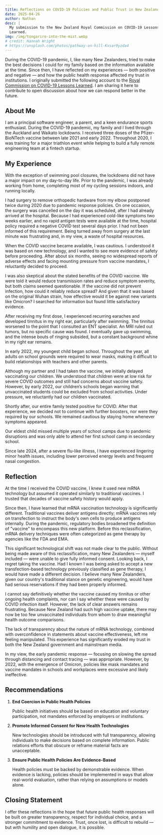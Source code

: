 ```yaml
---
title: Reflections on COVID-19 Policies and Public Trust in New Zealand
date: 2025-04-26
author: Nathan
desc: |
  My submission to the New Zealand Royal Commission on COVID-19 Lessons
  Learned.
img: /img/tongariro-into-the-mist.webp
# credit: Hannah Wright
# https://unsplash.com/photos/pathway-on-hill-Kxsar9yzda4
---
```


During the COVID-19 pandemic, I, like many New Zealanders, tried to make the
best decisions I could for my family based on the information available at the
time. Since then, I have reflected on my experiences — both positive and
negative — and how the public health response affected my trust in
institutions. I originally submitted the following account to the
[Royal Commission on COVID-19 Lessons
Learned](https://haveyoursay.covid19lessons.royalcommission.nz/). I am sharing
it here to contribute to open discussion about how we can respond better in the
future.

## About Me

I am a principal software engineer, a parent, and a keen endurance sports
enthusiast. During the COVID-19 pandemic, my family and I lived through the
Auckland and Waikato lockdowns. I received three doses of the Pfizer-BioNTech
vaccine between late 2021 and early 2022. Throughout 2020, I was training for a
major triathlon event while helping to build a fully remote engineering team at
a fintech startup.


## My Experience

With the exception of swimming pool closures, the lockdowns did not have a
major impact on my day-to-day life. Prior to the pandemic, I was already
working from home, completing most of my cycling sessions indoors, and running
locally.

I had surgery to remove orthopedic hardware from my elbow postponed twice
during 2020 due to pandemic response policies. On one occasion, the surgery was
cancelled on the day it was scheduled, after I had already arrived at the
hospital. Because I had experienced cold-like symptoms two weeks earlier, and
no rapid antigen tests were available at the time, hospital policy required a
negative COVID test several days prior. I had not been informed of this
requirement. Being turned away from surgery at the last minute was frustrating
and, in my view, a waste of hospital resources.

When the COVID vaccine became available, I was cautious. I understood it was
based on new technology, and I wanted to see more evidence of safety before
proceeding. After about six months, seeing no widespread reports of adverse
effects and facing mounting pressure from vaccine mandates, I reluctantly
decided to proceed.

I was also skeptical about the stated benefits of the COVID vaccine. We were
told it would reduce transmission rates and reduce symptom severity, but both
claims seemed questionable. If the vaccine did not prevent infection, how could
it reliably reduce spread? And given that it was based on the original Wuhan
strain, how effective would it be against new variants like Omicron? I searched
for information but found little satisfactory evidence.

After receiving my first dose, I experienced recurring earaches and developed
tinnitus in my right ear, particularly after swimming. The tinnitus worsened to
the point that I consulted an ENT specialist. An MRI ruled out tumors, but no
specific cause was found. I eventually gave up swimming, and the intense bouts
of ringing subsided, but a constant background whine in my right ear remains.

In early 2022, my youngest child began school. Throughout the year, all adults
on school grounds were required to wear masks, making it difficult to build
relationships with teachers and other parents.

Although my partner and I had taken the vaccine, we initially delayed
vaccinating our children. We understood that children were at low risk for
severe COVID outcomes and still had concerns about vaccine safety. However, by
early 2022, our children’s schools began warning that unvaccinated students
could be excluded from school activities. Under pressure, we reluctantly had
our children vaccinated.

Shortly after, our entire family tested positive for COVID. After that
experience, we decided not to continue with further boosters, nor were they
required by our schools. We remained cautious by staying home whenever symptoms
appeared.

Our eldest child missed multiple years of school camps due to pandemic
disruptions and was only able to attend her first school camp in secondary
school.

Since late 2024, after a severe flu-like illness, I have experienced lingering
minor health issues, including lower perceived energy levels and frequent nasal
congestion.


## Reflection

At the time I received the COVID vaccine, I knew it used new mRNA technology
but assumed it operated similarly to traditional vaccines. I trusted that
decades of vaccine safety history would apply.

Since then, I have learned that mRNA vaccination technology is significantly
different. Traditional vaccines deliver antigens directly; mRNA vaccines rely
on transfection to instruct the body's own cells to produce antigens
internally. During the pandemic, regulatory bodies broadened the definition of
"vaccine" to encompass this new platform. Before this reclassification, mRNA
delivery techniques were often categorized as gene therapy by agencies like the
FDA and EMA.

This significant technological shift was not made clear to the public. Without
being made aware of this reclassification, many New Zealanders — myself
included — were unable to give fully informed consent. Looking back, I regret
taking the vaccine. Had I known I was being asked to accept a new
transfection-based technology previously classified as gene therapy, I would
have made a different decision. I believe many New Zealanders, given our
country's traditional stance on genetic engineering, would have had serious
reservations if they had been properly informed.

I cannot say definitively whether the vaccine caused my tinnitus or other
ongoing health complaints, nor can I say whether these were caused by COVID
infection itself. However, the lack of clear answers remains frustrating.
Because New Zealand had such high vaccine uptake, there may now be too few
unvaccinated individuals from whom to draw meaningful health outcome
comparisons.

The lack of transparency about the nature of mRNA technology, combined with
overconfidence in statements about vaccine effectiveness, left me feeling
manipulated. This experience has significantly eroded my trust in both the New
Zealand government and mainstream media.

In my view, the early pandemic response — focusing on slowing the spread
through distancing and contact tracing — was appropriate. However, by 2022,
with the emergence of Omicron, policies like mask mandates and vaccine mandates
in schools and workplaces were excessive and likely ineffective.


## Recommendations

1. **End Coercion in Public Health Policies**

    Public health initiatives should be based on education and voluntary
    participation, not mandates enforced by employers or institutions.

2. **Promote Informed Consent for New Health Technologies**

    New technologies should be introduced with full transparency, allowing
    individuals to make decisions based on complete information. Public
    relations efforts that obscure or reframe material facts are unacceptable.

3. **Ensure Public Health Policies Are Evidence-Based**

    Health policies must be backed by demonstrable evidence. When evidence is
    lacking, policies should be implemented in ways that allow real-world
    evaluation, rather than relying on assumptions or models alone.


## Closing Statement

I offer these reflections in the hope that future public health responses will
be built on greater transparency, respect for individual choice, and a stronger
commitment to evidence. Trust, once lost, is difficult to rebuild — but with
humility and open dialogue, it is possible.
